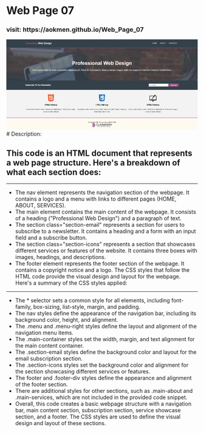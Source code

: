 # Web Page 07
<h3>visit: https://aokmen.github.io/Web_Page_07</h3>
<img alt="alt_text" src="./assets/gif.gif"/>
# Description:

## This code is an HTML document that represents a web page structure. Here's a breakdown of what each section does:
---
* The nav element represents the navigation section of the webpage. It contains a logo and a menu with links to different pages (HOME, ABOUT, SERVICES).
* The main element contains the main content of the webpage. It consists of a heading ("Professional Web Design") and a paragraph of text.
* The section class="section-email" represents a section for users to subscribe to a newsletter. It contains a heading and a form with an input field and a subscribe button.
* The section class="section-icons" represents a section that showcases different services or features of the website. It contains three boxes with images, headings, and descriptions.
* The footer element represents the footer section of the webpage. It contains a copyright notice and a logo.
The CSS styles that follow the HTML code provide the visual design and layout for the webpage. Here's a summary of the CSS styles applied:
---
* The * selector sets a common style for all elements, including font-family, box-sizing, list-style, margin, and padding.
* The nav styles define the appearance of the navigation bar, including its background color, height, and alignment.
* The .menu and .menu-right styles define the layout and alignment of the navigation menu items.
* The .main-container styles set the width, margin, and text alignment for the main content container.
* The .section-email styles define the background color and layout for the email subscription section.
* The .section-icons styles set the background color and alignment for the section showcasing different services or features.
* The footer and .footer-div styles define the appearance and alignment of the footer section.
* There are additional styles for other sections, such as .main-about and .main-services, which are not included in the provided code snippet.
* Overall, this code creates a basic webpage structure with a navigation bar, main content section, subscription section, service showcase section, and a footer. The CSS styles are used to define the visual design and layout of these sections.
